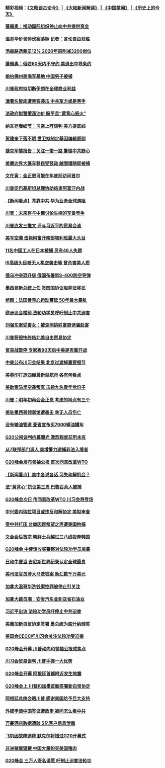 #### 精彩视频：[《文昭谈古论今》](https://github.com/gfw-breaker/wenzhao/blob/master/README.md?t=12050631) | [《大陆新闻解读》](https://github.com/gfw-breaker/ntdtv-comedy/blob/master/README.md?t=12050631) | [《中国禁闻》](https://github.com/gfw-breaker/ntdtv-news/blob/master/README.md?t=12050631) | [《历史上的今天》](https://github.com/gfw-breaker/today-in-history/blob/master/README.md?t=12050631) 

#### [蓬佩奥：推动国际组织停止向中共提供资金](../pages/nsc418/n10891425.md?t=12050631) 

#### [温哥华侨领诽谤案落锤 记者：言论自由获胜](../pages/nsc418/n10891368.md?t=12050631) 

#### [汤森路透裁员12% 2020年前削减3200岗位](../pages/nsc418/n10891272.md?t=12050631) 

#### [蓬佩奥：俄若60天内不守约 美退出中导条约](../pages/nsc418/n10891258.md?t=12050631) 

#### [偷拍佛州美海军基地 中国男子被捕](../pages/nsc418/n10891201.md?t=12050631) 

#### [川普政府拟切断伊朗在全球商业利益](../pages/nsc418/n10891131.md?t=12050631) 

#### [澳著名智库遭黑客袭击 中共军方或是黑手](../pages/nsc418/n10891020.md?t=12050631) 

#### [法政府拟暂缓涨油价 盼平息“黄背心怒火”](../pages/nsc418/n10890817.md?t=12050631) 

#### [纳瓦罗曝细节：习亲上阵谈判 美方提底线](../pages/nsc418/n10890893.md?t=12050631) 

#### [贺建奎下落不明 世卫拟制定基因编辑原则](../pages/nsc418/n10890257.md?t=12050631) 

#### [捷克军情报告：关注一带一路 警惕中共野心](../pages/nsc418/n10889972.md?t=12050631) 

#### [美墨边界大篷车移民受鼓动 越围墙随即被捕](../pages/nsc418/n10890272.md?t=12050631) 

#### [文在寅：金正恩可能在年底前访问首尔](../pages/nsc418/n10890128.md?t=12050631) 

#### [川普促巴基斯坦总理协助结束阿富汗内战](../pages/nsc418/n10889384.md?t=12050631) 

#### [【新闻看点】背靠中共 华为业务全球遇阻](../pages/nsc418/n10888863.md?t=12050631) 

#### [川普：未来将与中俄讨论失控的军备竞争](../pages/nsc418/n10888856.md?t=12050631) 

#### [川普连发三推文 评与习近平的贸易会谈](../pages/nsc418/n10888849.md?t=12050631) 

#### [美军空袭 击毙阿富汗南部塔利班最大头目](../pages/nsc418/n10888691.md?t=12050631) 

#### [11名中国工人在日本被捕 另有46人失踪](../pages/nsc418/n10888229.md?t=12050631) 

#### [IS高级头目被无人机空袭击毙 曾杀害美人质](../pages/nsc418/n10887503.md?t=12050631) 

#### [俄乌冲突恐升级 俄国布署新S-400防空导弹](../pages/nsc418/n10887227.md?t=12050631) 

#### [墨西哥新总统上任 签四国协议阻非法移民](../pages/nsc418/n10887167.md?t=12050631) 

#### [组图：法国黄背心运动蔓延 50年最大暴乱](../pages/nsc418/n10886962.md?t=12050631) 

#### [欧洲议会楼前 法轮功学员呼吁制止中共迫害](../pages/nsc418/n10886798.md?t=12050631) 

#### [刘强东案受害女：被深圳姚姓富商诱骗赴宴](../pages/nsc418/n10886827.md?t=12050631) 

#### [川普将很快终结北美自由贸易协定](../pages/nsc418/n10886773.md?t=12050631) 

#### [贸易战暂停 专家析90天后中美是否重开战](../pages/nsc418/n10886678.md?t=12050631) 

#### [中美公布川习会结果 北京过滤掉重要细节](../pages/nsc418/n10886595.md?t=12050631) 

#### [美英印打造四艘最新型航母 各有何看点](../pages/nsc418/n10885796.md?t=12050631) 

#### [美助索马里空袭叛军 击毙九名青年党份子](../pages/nsc418/n10886553.md?t=12050631) 

#### [川普：明年初再会金正恩 考虑的地点有三个](../pages/nsc418/n10886493.md?t=12050631) 

#### [美驻墨西哥领事馆遭袭击 幸无人员伤亡](../pages/nsc418/n10886435.md?t=12050631) 

#### [没有输油管道 亚省宣布买7000辆油罐车](../pages/nsc418/n10886325.md?t=12050631) 

#### [G20公报谈判内幕曝光 激烈程度前所未有](../pages/nsc418/n10886135.md?t=12050631) 

#### [从7联邦部门调人 美增警力逮捕非法入境者](../pages/nsc418/n10885908.md?t=12050631) 

#### [G20峰会发布领袖公报 首次同意改革WTO](../pages/nsc418/n10885805.md?t=12050631) 

#### [【新闻看点】美中各说各话 习失和解机会？](../pages/nsc418/n10885600.md?t=12050631) 

#### [法“黄背心”抗议第三周 巴黎百余人被捕](../pages/nsc418/n10885731.md?t=12050631) 

#### [G20峰会次日 传同意改革WTO 川习会将登场](../pages/nsc418/n10885625.md?t=12050631) 

#### [中兴委内瑞拉项目或违反和解协定 美拟审查](../pages/nsc418/n10885649.md?t=12050631) 

#### [受中共打压 台商因帮希望之声遭泰国拘捕](../pages/nsc418/n10885391.md?t=12050631) 

#### [文金会后首宗 朝鲜士兵越过三八线投奔韩国](../pages/nsc418/n10885189.md?t=12050631) 

#### [G20峰会 中使馆收买警察对法轮功学员施暴](../pages/nsc418/n10885023.md?t=12050631) 

#### [日和牛便当 吉尼斯世界纪录认定全球最贵](../pages/nsc418/n10885223.md?t=12050631) 

#### [美司法官员涉大马洗钱案 助汇数千万美元](../pages/nsc418/n10885165.md?t=12050631) 

#### [加拿大温哥华洗钱案控罪被停止引关注](../pages/nsc418/n10884450.md?t=12050631) 

#### [加拿大裁员潮：安省汽车业到亚省石油业](../pages/nsc418/n10884505.md?t=12050631) 

#### [习近平出访 法轮功学员吁停止中共迫害](../pages/nsc418/n10884080.md?t=12050631) 

#### [美墨加新自贸协定签署 墨总统为库什纳颁奖](../pages/nsc418/n10884432.md?t=12050631) 

#### [美国会CECC吁川习会关注法轮功受迫害](../pages/nsc418/n10884257.md?t=12050631) 

#### [G20峰会开幕 川普动向和领袖公报成焦点](../pages/nsc418/n10884060.md?t=12050631) 

#### [川习会贸易谈判 川普手握一大优势](../pages/nsc418/n10884168.md?t=12050631) 

#### [G20峰会开幕 阿根廷首都附近发生地震](../pages/nsc418/n10884099.md?t=12050631) 

#### [G20峰会上 川普和加墨首脑签署新自贸协定](../pages/nsc418/n10883937.md?t=12050631) 

#### [阿根廷总统会晤川普 感谢美国给予巨大支持](../pages/nsc418/n10883966.md?t=12050631) 

#### [外媒申请中国签证遭政审 被问怎么看中共](../pages/nsc418/n10883688.md?t=12050631) 

#### [万豪酒店数据遭骇 5亿客户信息泄露](../pages/nsc418/n10883825.md?t=12050631) 

#### [飞机因故障迫降 默克尔将错过G20开幕式 ](../pages/nsc418/n10883547.md?t=12050631) 

#### [非洲猪瘟猖獗 中国大量购买美国猪肉](../pages/nsc418/n10882413.md?t=12050631) 

#### [G20峰会 三万人签名请愿 吁制止迫害法轮功](../pages/nsc418/n10881913.md?t=12050631) 

